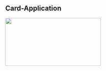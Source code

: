 ## Card-Application


[<img src="https://keep.google.com/u/1/media/v2/1ALH01kn7aINJ9lkgoBqqSpkmFSZScZ4c410tkTxhLS6AJc9roT50jrEmUP80Kg/1quDaoOCLMoxfl3bhth-vBWy_H_x7cUP9UCUNXNIpv7d41TzUGLFE1M_IchLswE4?sz=512&accept=image%2Fgif%2Cimage%2Fjpeg%2Cimage%2Fjpg%2Cimage%2Fpng%2Cimage%2Fwebp" width="300" height="150" />](https://keep.google.com/u/1/media/v2/1ALH01kn7aINJ9lkgoBqqSpkmFSZScZ4c410tkTxhLS6AJc9roT50jrEmUP80Kg/1quDaoOCLMoxfl3bhth-vBWy_H_x7cUP9UCUNXNIpv7d41TzUGLFE1M_IchLswE4?sz=512&accept=image%2Fgif%2Cimage%2Fjpeg%2Cimage%2Fjpg%2Cimage%2Fpng%2Cimage%2Fwebp)
